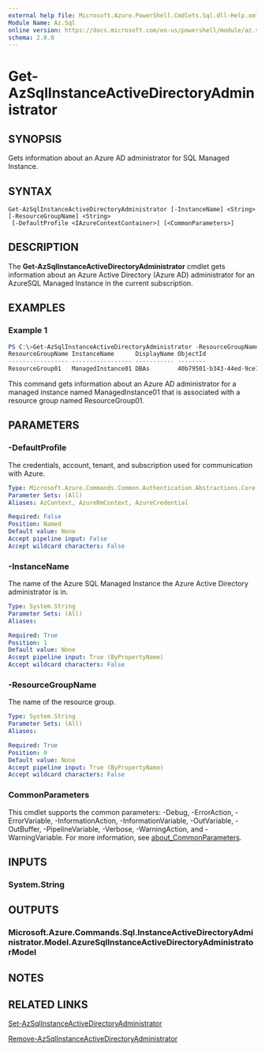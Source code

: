 ```yaml
---
external help file: Microsoft.Azure.PowerShell.Cmdlets.Sql.dll-Help.xml
Module Name: Az.Sql
online version: https://docs.microsoft.com/en-us/powershell/module/az.sql/get-azsqlinstanceactivedirectoryadministrator
schema: 2.0.0
---
```


# Get-AzSqlInstanceActiveDirectoryAdministrator

## SYNOPSIS
Gets information about an Azure AD administrator for SQL Managed Instance.

## SYNTAX

```
Get-AzSqlInstanceActiveDirectoryAdministrator [-InstanceName] <String> [-ResourceGroupName] <String>
 [-DefaultProfile <IAzureContextContainer>] [<CommonParameters>]
```

## DESCRIPTION
The **Get-AzSqlInstanceActiveDirectoryAdministrator** cmdlet gets information about an Azure Active Directory (Azure AD) administrator for an AzureSQL Managed Instance in the current subscription.

## EXAMPLES

### Example 1
```powershell
PS C:\>Get-AzSqlInstanceActiveDirectoryAdministrator -ResourceGroupName "ResourceGroup01" -InstanceName "ManagedInstance01"
ResourceGroupName InstanceName      DisplayName ObjectId 
----------------- ----------------- ----------- -------- 
ResourceGroup01   ManagedInstance01 DBAs        40b79501-b343-44ed-9ce7-da4c8cc7353b
```

This command gets information about an Azure AD administrator for a managed instance named ManagedInstance01 that is associated with a resource group named ResourceGroup01.

## PARAMETERS

### -DefaultProfile
The credentials, account, tenant, and subscription used for communication with Azure.

```yaml
Type: Microsoft.Azure.Commands.Common.Authentication.Abstractions.Core.IAzureContextContainer
Parameter Sets: (All)
Aliases: AzContext, AzureRmContext, AzureCredential

Required: False
Position: Named
Default value: None
Accept pipeline input: False
Accept wildcard characters: False
```

### -InstanceName
The name of the Azure SQL Managed Instance the Azure Active Directory administrator is in.

```yaml
Type: System.String
Parameter Sets: (All)
Aliases:

Required: True
Position: 1
Default value: None
Accept pipeline input: True (ByPropertyName)
Accept wildcard characters: False
```

### -ResourceGroupName
The name of the resource group.

```yaml
Type: System.String
Parameter Sets: (All)
Aliases:

Required: True
Position: 0
Default value: None
Accept pipeline input: True (ByPropertyName)
Accept wildcard characters: False
```

### CommonParameters
This cmdlet supports the common parameters: -Debug, -ErrorAction, -ErrorVariable, -InformationAction, -InformationVariable, -OutVariable, -OutBuffer, -PipelineVariable, -Verbose, -WarningAction, and -WarningVariable. For more information, see [about_CommonParameters](http://go.microsoft.com/fwlink/?LinkID=113216).

## INPUTS

### System.String

## OUTPUTS

### Microsoft.Azure.Commands.Sql.InstanceActiveDirectoryAdministrator.Model.AzureSqlInstanceActiveDirectoryAdministratorModel

## NOTES

## RELATED LINKS

[Set-AzSqlInstanceActiveDirectoryAdministrator](./Set-AzSqlInstanceActiveDirectoryAdministrator.md)

[Remove-AzSqlInstanceActiveDirectoryAdministrator](./Remove-AzSqlInstanceActiveDirectoryAdministrator.md)
